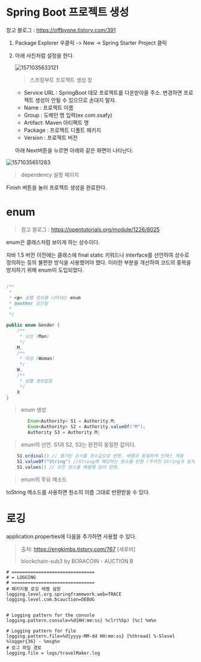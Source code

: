 # Spring Boot 프로젝트 생성

참고 블로그 : https://offbyone.tistory.com/391

1. Package Explorer 우클릭 -> New -> Spring Starter Project 클릭

2. 아래 사진처럼 설정을 한다.

   ![1571035633121](C:\Users\multicampus\AppData\Roaming\Typora\typora-user-images\1571035633121.png)

   > 스프링부트 프로젝트 생성 창
   >
   
   - Service URL : SpringBoot 데모 프로젝트를 다운받아올 주소. 변경하면 프로젝트 생성이 안될 수 있으므로 손대지 말자.
   - Name : 프로젝트 이름
   - Group : 도메인 명 입력(ex com.ssafy)
   - Artifact: Maven 아티팩트 명
   - Package : 프로젝트 디폴트 패키지
   - Version : 프로젝트 버전
   
   
   
   아래 Next버튼을 누르면 아래와 같은 화면이 나타난다.

![1571035651283](C:\Users\multicampus\AppData\Roaming\Typora\typora-user-images\1571035651283.png)

> dependency 설정 페이지

Finish 버튼을 눌러 프로젝트 생성을 완료한다.



# enum

> 참고 블로그 : https://opentutorials.org/module/1226/8025

enum은 클래스처럼 보이게 하는 상수이다.

자바 1.5 버전 이전에는 클래스에 final static 키워드나 interface를 선언하여 상수로 정의하는 등의 불편한 방식을 사용했어야 했다. 이러한 부분을 개선하여 코드의 중복을 방지하기 위해 enum이 도입되었다.

```java

/**
 * 
 * <p> 성별 정보를 나타내는 enum
 * @author 김선일
 *
 */

public enum Gender {
	/**
	 * 남성 (Man)
	 */
	M,
	/**
	 * 여성 (Woman)
	 */
	W,
	/**
	 * 성별 정보없음
	 */
	X
}

```

> enum 생성

```java
		Enum<Authority> S1 = Authority.M;
		Enum<Authority> S2 = Authority.valueOf("M");
		Authority S3 = Authority.M;
```

> enum의 선언. S1과 S2, S3는 완전히 동일한 값이다.

```java
	S1.ordinal() // 열거된 순서를 정수값으로 반환. 배열과 동일하게 인덱스 적용
	S1.valueOf("String") //String에 해당하는 원소를 반환 (주어진 String과 일치하는 원소가 없는 경우 IllegalArgumentException 예외 발생)
    S1.values() // 모든 원소를 배열에 담아 반환.
```

> enum의 주요 메소드

toString 메소드를 사용하면 원소의 이름 그대로 반환받을 수 있다.



# 로깅

application.properties에 다음을 추가하면 사용할 수 있다.

> 출처: https://engkimbs.tistory.com/767 [새로비]
>
> blockchain-sub3 by BORACOIN - AUCTION B

```properties
# ===============================
# = LOGGING
# ===============================
# 패키지별 로깅 레벨 설정
logging.level.org.springframework.web=TRACE
logging.level.com.bcauction=DEBUG


# Logging pattern for the console
logging.pattern.console=%d{HH:mm:ss} %clr(%5p) [%c] %m%n

# Logging pattern for file
logging.pattern.file=%d{yyyy-MM-dd HH:mm:ss} [%thread] %-5level %logger{36} - %msg%n
# 로그 파일 경로
logging.file = logs/travelMaker.log
```

